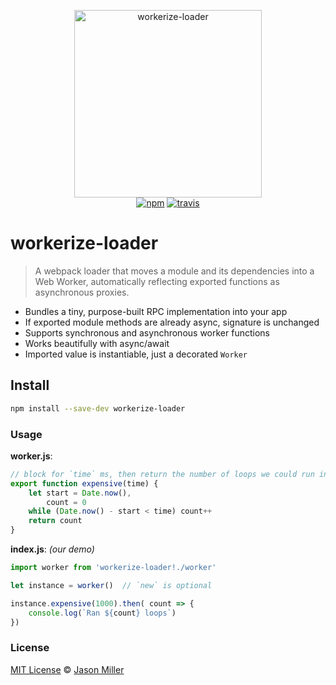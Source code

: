 <p align="center">
  <img src="https://i.imgur.com/JLAwk0S.png" width="300" height="300" alt="workerize-loader">
  <br>
  <a href="https://www.npmjs.org/package/workerize-loader"><img src="https://img.shields.io/npm/v/workerize-loader.svg?style=flat" alt="npm"></a> <a href="https://travis-ci.org/developit/workerize-loader"><img src="https://travis-ci.org/developit/workerize-loader.svg?branch=master" alt="travis"></a>
</p>

# workerize-loader

> A webpack loader that moves a module and its dependencies into a Web Worker, automatically reflecting exported functions as asynchronous proxies.

- Bundles a tiny, purpose-built RPC implementation into your app
- If exported module methods are already async, signature is unchanged
- Supports synchronous and asynchronous worker functions
- Works beautifully with async/await
- Imported value is instantiable, just a decorated `Worker`


## Install

```sh
npm install --save-dev workerize-loader
```


### Usage

**worker.js**:

```js
// block for `time` ms, then return the number of loops we could run in that time:
export function expensive(time) {
	let start = Date.now(),
		count = 0
	while (Date.now() - start < time) count++
	return count
}
```

**index.js**: _(our demo)_

```js
import worker from 'workerize-loader!./worker'

let instance = worker()  // `new` is optional

instance.expensive(1000).then( count => {
	console.log(`Ran ${count} loops`)
})
```

### License

[MIT License](LICENSE.md) © [Jason Miller](https://jasonformat.com)

